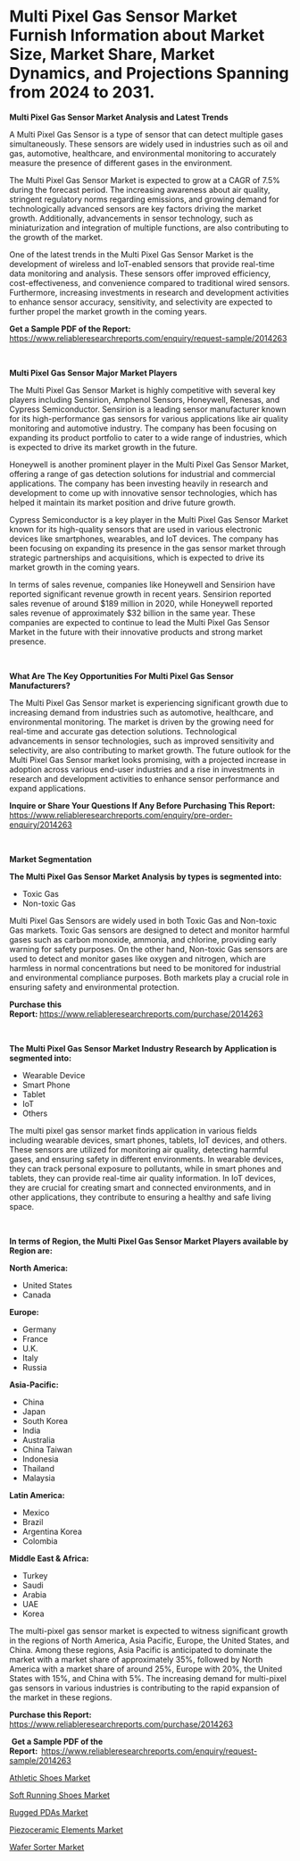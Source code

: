 <p><h1>Multi Pixel Gas Sensor Market Furnish Information about Market Size, Market Share, Market Dynamics, and Projections Spanning from 2024 to 2031.</h1></p><p><strong>Multi Pixel Gas Sensor Market Analysis and Latest Trends</strong></p>
<p><p>A Multi Pixel Gas Sensor is a type of sensor that can detect multiple gases simultaneously. These sensors are widely used in industries such as oil and gas, automotive, healthcare, and environmental monitoring to accurately measure the presence of different gases in the environment.</p><p>The Multi Pixel Gas Sensor Market is expected to grow at a CAGR of 7.5% during the forecast period. The increasing awareness about air quality, stringent regulatory norms regarding emissions, and growing demand for technologically advanced sensors are key factors driving the market growth. Additionally, advancements in sensor technology, such as miniaturization and integration of multiple functions, are also contributing to the growth of the market.</p><p>One of the latest trends in the Multi Pixel Gas Sensor Market is the development of wireless and IoT-enabled sensors that provide real-time data monitoring and analysis. These sensors offer improved efficiency, cost-effectiveness, and convenience compared to traditional wired sensors. Furthermore, increasing investments in research and development activities to enhance sensor accuracy, sensitivity, and selectivity are expected to further propel the market growth in the coming years.</p></p>
<p><strong>Get a Sample PDF of the Report:&nbsp;</strong> <a href="https://www.reliableresearchreports.com/enquiry/request-sample/2014263">https://www.reliableresearchreports.com/enquiry/request-sample/2014263</a></p>
<p>&nbsp;</p>
<p><strong>Multi Pixel Gas Sensor Major Market Players</strong></p>
<p><p>The Multi Pixel Gas Sensor Market is highly competitive with several key players including Sensirion, Amphenol Sensors, Honeywell, Renesas, and Cypress Semiconductor. Sensirion is a leading sensor manufacturer known for its high-performance gas sensors for various applications like air quality monitoring and automotive industry. The company has been focusing on expanding its product portfolio to cater to a wide range of industries, which is expected to drive its market growth in the future.</p><p>Honeywell is another prominent player in the Multi Pixel Gas Sensor Market, offering a range of gas detection solutions for industrial and commercial applications. The company has been investing heavily in research and development to come up with innovative sensor technologies, which has helped it maintain its market position and drive future growth.</p><p>Cypress Semiconductor is a key player in the Multi Pixel Gas Sensor Market known for its high-quality sensors that are used in various electronic devices like smartphones, wearables, and IoT devices. The company has been focusing on expanding its presence in the gas sensor market through strategic partnerships and acquisitions, which is expected to drive its market growth in the coming years.</p><p>In terms of sales revenue, companies like Honeywell and Sensirion have reported significant revenue growth in recent years. Sensirion reported sales revenue of around $189 million in 2020, while Honeywell reported sales revenue of approximately $32 billion in the same year. These companies are expected to continue to lead the Multi Pixel Gas Sensor Market in the future with their innovative products and strong market presence.</p></p>
<p>&nbsp;</p>
<p><strong>What Are The Key Opportunities For Multi Pixel Gas Sensor Manufacturers?</strong></p>
<p><p>The Multi Pixel Gas Sensor market is experiencing significant growth due to increasing demand from industries such as automotive, healthcare, and environmental monitoring. The market is driven by the growing need for real-time and accurate gas detection solutions. Technological advancements in sensor technologies, such as improved sensitivity and selectivity, are also contributing to market growth. The future outlook for the Multi Pixel Gas Sensor market looks promising, with a projected increase in adoption across various end-user industries and a rise in investments in research and development activities to enhance sensor performance and expand applications.</p></p>
<p><strong>Inquire or Share Your Questions If Any Before Purchasing This Report:</strong> <a href="https://www.reliableresearchreports.com/enquiry/pre-order-enquiry/2014263">https://www.reliableresearchreports.com/enquiry/pre-order-enquiry/2014263</a></p>
<p>&nbsp;</p>
<p><strong>Market Segmentation</strong></p>
<p><strong>The Multi Pixel Gas Sensor Market Analysis by types is segmented into:</strong></p>
<p><ul><li>Toxic Gas</li><li>Non-toxic Gas</li></ul></p>
<p><p>Multi Pixel Gas Sensors are widely used in both Toxic Gas and Non-toxic Gas markets. Toxic Gas sensors are designed to detect and monitor harmful gases such as carbon monoxide, ammonia, and chlorine, providing early warning for safety purposes. On the other hand, Non-toxic Gas sensors are used to detect and monitor gases like oxygen and nitrogen, which are harmless in normal concentrations but need to be monitored for industrial and environmental compliance purposes. Both markets play a crucial role in ensuring safety and environmental protection.</p></p>
<p><strong>Purchase this Report:&nbsp;</strong><a href="https://www.reliableresearchreports.com/purchase/2014263">https://www.reliableresearchreports.com/purchase/2014263</a></p>
<p>&nbsp;</p>
<p><strong>The Multi Pixel Gas Sensor Market Industry Research by Application is segmented into:</strong></p>
<p><ul><li>Wearable Device</li><li>Smart Phone</li><li>Tablet</li><li>IoT</li><li>Others</li></ul></p>
<p><p>The multi pixel gas sensor market finds application in various fields including wearable devices, smart phones, tablets, IoT devices, and others. These sensors are utilized for monitoring air quality, detecting harmful gases, and ensuring safety in different environments. In wearable devices, they can track personal exposure to pollutants, while in smart phones and tablets, they can provide real-time air quality information. In IoT devices, they are crucial for creating smart and connected environments, and in other applications, they contribute to ensuring a healthy and safe living space.</p></p>
<p>&nbsp;</p>
<p><strong>In terms of Region, the Multi Pixel Gas Sensor Market Players available by Region are:</strong></p>
<p>
    <p> <strong> North America: </strong>
        <ul>
            <li>United States</li>
            <li>Canada</li>
        </ul>
        </p> 
    <p> <strong> Europe: </strong>
        <ul>
            <li>Germany</li>
            <li>France</li>
            <li>U.K.</li>
            <li>Italy</li>
            <li>Russia</li>
        </ul>
        </p> 
    <p> <strong> Asia-Pacific: </strong>
        <ul>
            <li>China</li>
            <li>Japan</li>
            <li>South Korea</li>
            <li>India</li>
            <li>Australia</li>
            <li>China Taiwan</li>
            <li>Indonesia</li>
            <li>Thailand</li>
            <li>Malaysia</li>
        </ul>
        </p> 
    <p> <strong> Latin America: </strong>
        <ul>
            <li>Mexico</li>
            <li>Brazil</li>
            <li>Argentina Korea</li>
            <li>Colombia</li>
        </ul>
        </p> 
    <p> <strong> Middle East & Africa: </strong>
        <ul>
            <li>Turkey</li>
            <li>Saudi</li>
            <li>Arabia</li>
            <li>UAE</li>
            <li>Korea</li>
        </ul>
    </p>
    </p>
<p><p>The multi-pixel gas sensor market is expected to witness significant growth in the regions of North America, Asia Pacific, Europe, the United States, and China. Among these regions, Asia Pacific is anticipated to dominate the market with a market share of approximately 35%, followed by North America with a market share of around 25%, Europe with 20%, the United States with 15%, and China with 5%. The increasing demand for multi-pixel gas sensors in various industries is contributing to the rapid expansion of the market in these regions.</p></p>
<p><strong>Purchase this Report: </strong><a href="https://www.reliableresearchreports.com/purchase/2014263">https://www.reliableresearchreports.com/purchase/2014263</a></p>
<p>&nbsp;<strong>Get a Sample PDF of the Report:&nbsp;&nbsp;</strong><a href="https://www.reliableresearchreports.com/enquiry/request-sample/2014263">https://www.reliableresearchreports.com/enquiry/request-sample/2014263</a></p>
<p><strong></strong></p>
<p><p><a href="https://butternut-bug-553.notion.site/Athletic-Shoes-Market-Centers-on-Aspects-such-as-Market-Growth-Market-Share-Market-Opportunity-an-0525d046c6ce40e5b4aad22ea6ae205f">Athletic Shoes Market</a></p><p><a href="https://invited-way-688.notion.site/Soft-Running-Shoes-Market-Size-Growing-and-Forecasted-for-period-from-2024-2031-and-provides-compl-84cc931de8244284adf5fd57d114129e">Soft Running Shoes Market</a></p><p><a href="https://view.publitas.com/reportprime-1/rugged-pdas-market-size-share-trends-analysis-report-by-material-by-type-by-end-user-by-region-and-segment-forecasts-2024-2031/">Rugged PDAs Market</a></p><p><a href="https://view.publitas.com/reportprime-1/piezoceramic-elements-market-size-share-trends-analysis-report-by-application-regional-outlook-competitive-strategies-and-segment-forecasts-2024-2031/">Piezoceramic Elements Market</a></p><p><a href="https://mire-aunt-385.notion.site/Wafer-Sorter-Market-Size-Market-Share-and-Global-Market-Analysis-Report-2024-2031-deed97835d0140d8983113c6fde4f9bc">Wafer Sorter Market</a></p></p>